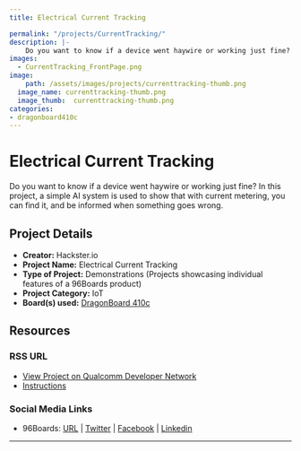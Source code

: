 ```yaml
---
title: Electrical Current Tracking

permalink: "/projects/CurrentTracking/"
description: |-
    Do you want to know if a device went haywire or working just fine? In this project, a simple AI system is used to show that with current metering, you can find it, and be informed when something goes wrong.
images:
  - CurrentTracking_FrontPage.png
image:
    path: /assets/images/projects/currenttracking-thumb.png
  image_name: currenttracking-thumb.png
  image_thumb:  currenttracking-thumb.png
categories:
- dragonboard410c
---
```

# Electrical Current Tracking

Do you want to know if a device went haywire or working just fine? In this project, a simple AI system is used to show that with current metering, you can find it, and be informed when something goes wrong.

## Project Details

- **Creator:** Hackster.io
- **Project Name:** Electrical Current Tracking
- **Type of Project:** Demonstrations (Projects showcasing individual features of a 96Boards product)
- **Project Category:** IoT
- **Board(s) used:** [DragonBoard 410c](https://www.96boards.org/product/dragonboard410c/)

## Resources

### RSS URL

- [View Project on Qualcomm Developer Network](https://developer.qualcomm.com/project/electrical-current-tracking)
- [Instructions](https://www.hackster.io/enigma-energy-7/current-track-7506d1)

### Social Media Links

- 96Boards: [URL](https://www.96boards.org/) &#124; [Twitter](https://twitter.com/96boards) &#124; [Facebook](https://www.facebook.com/96Boards) &#124; [Linkedin](https://www.linkedin.com/company/{{site.linkedin_username}}/)


***
